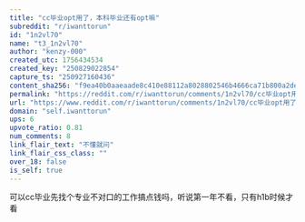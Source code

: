 ```yaml
---
title: "cc毕业opt用了，本科毕业还有opt嘛"
subreddit: "r/iwanttorun"
id: "1n2vl70"
name: "t3_1n2vl70"
author: "kenzy-000"
created_utc: 1756434534
created_key: "250829022854"
capture_ts: "250927160436"
content_sha256: "f9ea40b0aaeaade8c410e88112a8028802546b4666ca71b800a2deecef6f4ccd"
permalink: "https://reddit.com/r/iwanttorun/comments/1n2vl70/cc毕业opt用了本科毕业还有opt嘛/"
url: "https://www.reddit.com/r/iwanttorun/comments/1n2vl70/cc毕业opt用了本科毕业还有opt嘛/"
domain: "self.iwanttorun"
ups: 6
upvote_ratio: 0.81
num_comments: 8
link_flair_text: "不懂就问"
link_flair_css_class: ""
over_18: false
is_self: true
---
```


可以cc毕业先找个专业不对口的工作搞点钱吗，听说第一年不看，只有h1b时候才看
